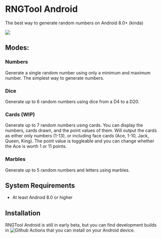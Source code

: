 # RNGTool Android
The best way to generate random numbers on Android 8.0+ (kinda)

![](https://github.com/NCX-Programming/RNGTool-Android/workflows/Android%20CI/badge.svg?branch=main)

## Modes:
### Numbers
Generate a single random number using only a minimum and maximum number. The simplest way to generate numbers.
### Dice
Generate up to 6 random numbers using dice from a D4 to a D20.
### Cards (WIP)
Generate up to 7 random numbers using cards. You can display the numbers, cards drawn, and the point values of them. Will output the cards as either only numbers (1-13), or including face cards (Ace, 1-10, Jack, Queen, King). The point value is toggleable and you can change whether the Ace is worth 1 or 11 points.
### Marbles
Generate up to 5 random numbers and letters using marbles.
## System Requirements
- At least Android 8.0 or higher
## Installation
RNGTool Android is still in early beta, but you can find development builds in ![Github Actions](https://github.com/NCX-Programming/RNGTool-Android/actions) that you can install on your Android device.
